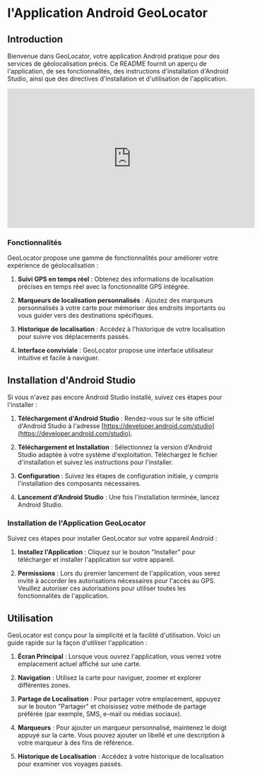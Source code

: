 # l'Application Android GeoLocator

## Introduction

Bienvenue dans GeoLocator, votre application Android pratique pour des services de géolocalisation précis. Ce README fournit un aperçu de l'application, de ses fonctionnalités, des instructions d'installation d'Android Studio, ainsi que des directives d'installation et d'utilisation de l'application.

<iframe width="560" height="315" src="https://youtube.com/shorts/ThzcfFeDd2w?feature=share" frameborder="0" allowfullscreen></iframe>

### Fonctionnalités

GeoLocator propose une gamme de fonctionnalités pour améliorer votre expérience de géolocalisation :

1. **Suivi GPS en temps réel** : Obtenez des informations de localisation précises en temps réel avec la fonctionnalité GPS intégrée.

2. **Marqueurs de localisation personnalisés** : Ajoutez des marqueurs personnalisés à votre carte pour mémoriser des endroits importants ou vous guider vers des destinations spécifiques.

3. **Historique de localisation** : Accédez à l'historique de votre localisation pour suivre vos déplacements passés.

8. **Interface conviviale** : GeoLocator propose une interface utilisateur intuitive et facile à naviguer.

## Installation d'Android Studio

Si vous n'avez pas encore Android Studio installé, suivez ces étapes pour l'installer :

1. **Téléchargement d'Android Studio** : Rendez-vous sur le site officiel d'Android Studio à l'adresse [https://developer.android.com/studio](https://developer.android.com/studio).

2. **Téléchargement et Installation** : Sélectionnez la version d'Android Studio adaptée à votre système d'exploitation. Téléchargez le fichier d'installation et suivez les instructions pour l'installer.

3. **Configuration** : Suivez les étapes de configuration initiale, y compris l'installation des composants nécessaires.

4. **Lancement d'Android Studio** : Une fois l'installation terminée, lancez Android Studio.

### Installation de l'Application GeoLocator

Suivez ces étapes pour installer GeoLocator sur votre appareil Android :

1. **Installez l'Application** : Cliquez sur le bouton "Installer" pour télécharger et installer l'application sur votre appareil.

2. **Permissions** : Lors du premier lancement de l'application, vous serez invité à accorder les autorisations nécessaires pour l'accès au GPS. Veuillez autoriser ces autorisations pour utiliser toutes les fonctionnalités de l'application.

## Utilisation

GeoLocator est conçu pour la simplicité et la facilité d'utilisation. Voici un guide rapide sur la façon d'utiliser l'application :

1. **Écran Principal** : Lorsque vous ouvrez l'application, vous verrez votre emplacement actuel affiché sur une carte.

2. **Navigation** : Utilisez la carte pour naviguer, zoomer et explorer différentes zones.

3. **Partage de Localisation** : Pour partager votre emplacement, appuyez sur le bouton "Partager" et choisissez votre méthode de partage préférée (par exemple, SMS, e-mail ou médias sociaux).

4. **Marqueurs** : Pour ajouter un marqueur personnalisé, maintenez le doigt appuyé sur la carte. Vous pouvez ajouter un libellé et une description à votre marqueur à des fins de référence.

7. **Historique de Localisation** : Accédez à votre historique de localisation pour examiner vos voyages passés.